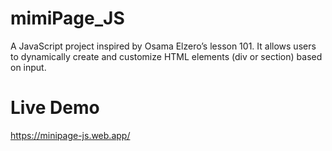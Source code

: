 # mimiPage_JS
A JavaScript project inspired by Osama Elzero’s lesson 101. It allows users to dynamically create and customize HTML elements (div or section) based on input.


# Live Demo 
https://minipage-js.web.app/
